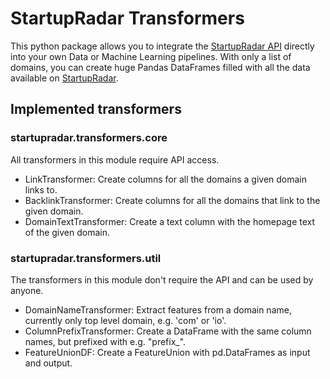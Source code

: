 # StartupRadar Transformers

This python package allows you to integrate the [StartupRadar API](https://api.startupradar.co/docs) 
directly into your own Data or Machine Learning pipelines.
With only a list of domains, you can create huge Pandas DataFrames 
filled with all the data available on [StartupRadar](https://startupradar.co).

## Implemented transformers

### startupradar.transformers.core
All transformers in this module require API access.

- LinkTransformer: Create columns for all the domains a given domain links to.
- BacklinkTransformer: Create columns for all the domains that link to the given domain.
- DomainTextTransformer: Create a text column with the homepage text of the given domain.


### startupradar.transformers.util
The transformers in this module don't require the API and can be used by anyone.

- DomainNameTransformer: Extract features from a domain name, currently only top level domain, e.g. 'com' or 'io'.
- ColumnPrefixTransformer: Create a DataFrame with the same column names, but prefixed with e.g. "prefix_".
- FeatureUnionDF: Create a FeatureUnion with pd.DataFrames as input and output.
